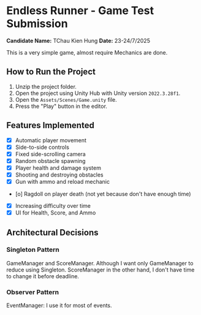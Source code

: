 # Endless Runner - Game Test Submission

**Candidate Name:** TChau Kien Hung
**Date:** 23-24/7/2025

This is a very simple game, almost require Mechanics are done.

## How to Run the Project

1.  Unzip the project folder.
2.  Open the project using Unity Hub with Unity version `2022.3.28f1`.
3.  Open the `Assets/Scenes/Game.unity` file.
4.  Press the "Play" button in the editor.

## Features Implemented

- [x] Automatic player movement 
- [x] Side-to-side controls
- [x] Fixed side-scrolling camera
- [x] Random obstacle spawning
- [x] Player health and damage system
- [x] Shooting and destroying obstacles
- [x] Gun with ammo and reload mechanic
- [o] Ragdoll on player death (not yet because don't have enough time)
- [x] Increasing difficulty over time
- [x] UI for Health, Score, and Ammo

## Architectural Decisions

### Singleton Pattern
GameManager and ScoreManager. Although I want only GameManager to reduce using Singleton. ScoreManager in the other hand, I don't have time to change it before deadline.


### Observer Pattern
EventManager: I use it for most of events.
